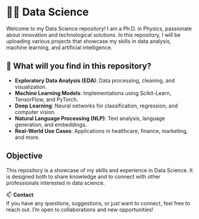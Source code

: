 # 🧑‍🔬 Data Science  

Welcome to my Data Science repository! I am a Ph.D. in Physics, passionate about innovation and technological solutions. In this repository, I will be uploading various projects that showcase my skills in data analysis, machine learning, and artificial intelligence.  

## 📌 What will you find in this repository?  
-  **Exploratory Data Analysis (EDA)**: Data processing, cleaning, and visualization.  
-  **Machine Learning Models**: Implementations using Scikit-Learn, TensorFlow, and PyTorch.  
-  **Deep Learning**: Neural networks for classification, regression, and computer vision.  
-  **Natural Language Processing (NLP)**: Text analysis, language generation, and embeddings.  
-  **Real-World Use Cases**: Applications in healthcare, finance, marketing, and more.  

##  Objective  
This repository is a showcase of my skills and experience in Data Science. It is designed both to share knowledge and to connect with other professionals interested in data science.  

📫 **Contact**  
If you have any questions, suggestions, or just want to connect, feel free to reach out. I’m open to collaborations and new opportunities! 

